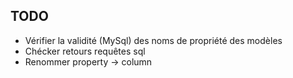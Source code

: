 TODO
----

* Vérifier la validité (MySql) des noms de propriété des modèles
* Chécker retours requêtes sql
* Renommer property -> column

